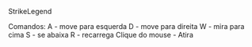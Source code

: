 StrikeLegend

Comandos: A - move para esquerda D - move para direita W - mira para cima S - se abaixa R - recarrega Clique do mouse - Atira
